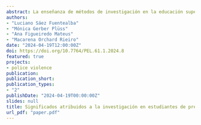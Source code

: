 ```yaml
---
abstract: La enseñanza de métodos de investigación en la educación superior ha cobrado gran relevancia en las últimas décadas, pero aún conocemos poco sobre sus formas de enseñanza y el significado que tiene para las y los estudiantes. Aunque existe una incipiente literatura referida a la formación en métodos de investigación, las contribuciones que rescaten la experiencia y significados asociados con las prácticas de investigación desde el estudiantado que participa en estos procesos son todavía escasas. Este artículo examina los significados y las experiencias sobre formación en investigación de estudiantes de carreras de las Ciencias sociales a partir de su participación en un observatorio en una universidad de Santiago de Chile. Mediante la técnica de análisis de contenido temático, se analizaron seis entrevistas individuales y un grupo focal en los que se ahondó en los significados asociados con la investigación, su experiencia formativa en metodologías de investigación, y los significados asociados con la investigación tras su participación en diferentes actividades del observatorio. Entre los principales resultados destacan los sentidos asignados a la investigación como insumo para la transformación social o la toma de decisiones. Asimismo, se releva también la importancia de la inserción en prácticas de investigación tempranas y la experiencia de participación en el observatorio como un espacio para adentrarse creativamente en la actividad investigativa. 
authors:
- "Luciano Sáez Fuentealba"
- "Mónica Gerber Plüss"
- "Ana Figueiredo Mateus"
- "Macarena Orchard Rieiro"
date: "2024-04-19T12:00:00Z"
doi: https://doi.org/10.7764/PEL.61.1.2024.8
featured: true
projects:
- police violence
publication: 
publication_short: 
publication_types:
- "2"
publishDate: "2024-04-19T00:00:00Z"
slides: null
title: Significados atribuidos a la investigación en estudiantes de pregrado. La experiencia de participación en un observatorio de investigación universitario
url_pdf: "paper.pdf"
---
```

